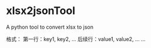 # xlsx2jsonTool
A python tool to convert xlsx to json

格式：
第一行：key1, key2, ...
后续行：value1, value2, ...
...
